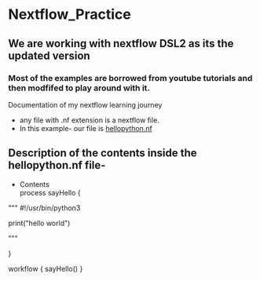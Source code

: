 # Nextflow_Practice
## We are working with nextflow DSL2 as its the updated version
### Most of the examples are borrowed from youtube tutorials and then modfifed to play around with it.
Documentation of my nextflow learning journey
- any file with .nf extension is a nextflow file.
- In this example- our file is [hellopython.nf](https://github.com/snehacodes15/nextflow_practice/blob/main/hellopython.nf)

## Description of the contents inside the hellopython.nf file-
- Contents
<br/> process sayHello {
    
"""
#!/usr/bin/python3

print("hello world")

"""

}

workflow {
    sayHello()
    }
